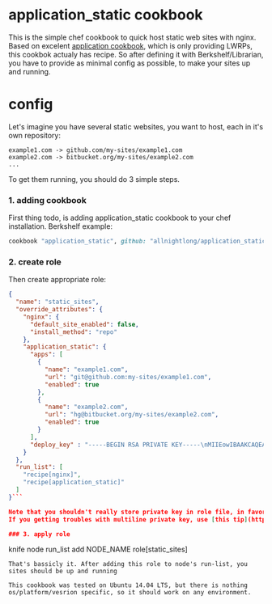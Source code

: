 application_static cookbook
===========================

This is the simple chef cookbook to quick host static web sites with nginx. Based on excelent [application cookbook](https://github.com/poise/application), which is only providing LWRPs, this cookbok actualy has recipe. 
So after defining it with Berkshelf/Librarian, you have to provide as minimal config as possible, to make your sites up and running.


config
======
Let's imagine you have several static websites, you want to host, each in it's own repository:
```
example1.com -> github.com/my-sites/example1.com
example2.com -> bitbucket.org/my-sites/example2.com
...
```
To get them running, you should do 3 simple steps.
### 1. adding cookbook
First thing todo, is adding application_static cookbook to your chef installation.
Berkshelf example:
```ruby
cookbook "application_static", github: "allnightlong/application_static"
```
### 2. create role
Then create appropriate role:
```json
{
  "name": "static_sites",
  "override_attributes": {
    "nginx": {
      "default_site_enabled": false,
      "install_method": "repo"
    },
    "application_static": {
      "apps": [
        {
          "name": "example1.com",
          "url": "git@github.com:my-sites/example1.com",
          "enabled": true
        },
        {
          "name": "example2.com",
          "url": "hg@bitbucket.org/my-sites/example2.com",
          "enabled": true
        }
      ],
      "deploy_key" : "-----BEGIN RSA PRIVATE KEY-----\nMIIEowIBAAKCAQEA38rGcWTe5Iux2MtIgmbl08P0f3KZfJBCIvKES9oFFglqAbI7\n...........\n5qJkpABldGtXpWxrllpFvWDGSWdv8WYJW308dXIp2C5LjE3saTuhBTgain7GDs6P\np5lXlrB0zUGU92likbgEvIFN0lzkpYt02ccxTCCU6bIa9pTI3IBK\n-----END RSA PRIVATE KEY-----"
    }
  },
  "run_list": [
    "recipe[nginx]",
    "recipe[application_static]"
  ]
}```

Note that you shouldn't really store private key in role file, in favor of [databags](https://docs.getchef.com/essentials_data_bags.html) or even better [encrypted databags](https://docs.getchef.com/essentials_data_bags.html#encrypt-a-data-bag-item).
If you getting troubles with multiline private key, use [this tip](https://tickets.opscode.com/browse/CHEF-3540).

### 3. apply role
```
knife node run_list add NODE_NAME role[static_sites]
```
That's bassicly it. After adding this role to node's run-list, you sites should be up and running

This cookbook was tested on Ubuntu 14.04 LTS, but there is nothing os/platform/vesrion specific, so it should work on any environment.
